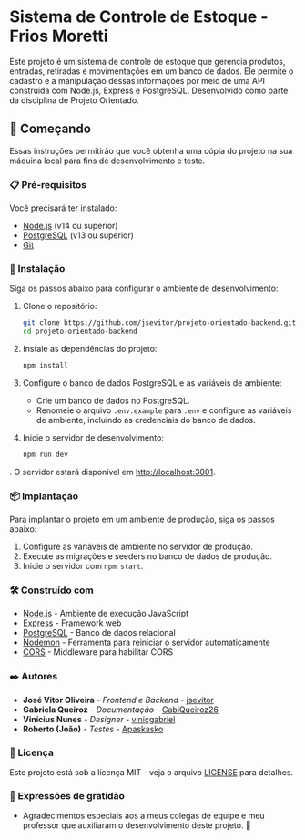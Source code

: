 # Sistema de Controle de Estoque - Frios Moretti

Este projeto é um sistema de controle de estoque que gerencia produtos, entradas, retiradas e movimentações em um banco de dados. Ele permite o cadastro e a manipulação dessas informações por meio de uma API construída com Node.js, Express e PostgreSQL. Desenvolvido como parte da disciplina de Projeto Orientado.

## 🚀 Começando

Essas instruções permitirão que você obtenha uma cópia do projeto na sua máquina local para fins de desenvolvimento e teste.

### 📋 Pré-requisitos

Você precisará ter instalado:

- [Node.js](https://nodejs.org/) (v14 ou superior)
- [PostgreSQL](https://www.postgresql.org/) (v13 ou superior)
- [Git](https://git-scm.com/)

### 🔧 Instalação

Siga os passos abaixo para configurar o ambiente de desenvolvimento:

1. Clone o repositório:
   ```bash
   git clone https://github.com/jsevitor/projeto-orientado-backend.git
   cd projeto-orientado-backend
   ```

2. Instale as dependências do projeto:
   ```bash
   npm install
   ```

3. Configure o banco de dados PostgreSQL e as variáveis de ambiente:
   - Crie um banco de dados no PostgreSQL.
   - Renomeie o arquivo `.env.example` para `.env` e configure as variáveis de ambiente, incluindo as credenciais do banco de dados.

4. Inicie o servidor de desenvolvimento:
   ```bash
   npm run dev
   ```

. O servidor estará disponível em [http://localhost:3001](http://localhost:3001).

### 📦 Implantação

Para implantar o projeto em um ambiente de produção, siga os passos abaixo:

1. Configure as variáveis de ambiente no servidor de produção.
2. Execute as migrações e seeders no banco de dados de produção.
3. Inicie o servidor com `npm start`.

### 🛠️ Construído com

- [Node.js](https://nodejs.org/) - Ambiente de execução JavaScript
- [Express](https://expressjs.com/) - Framework web
- [PostgreSQL](https://www.postgresql.org/) - Banco de dados relacional
- [Nodemon](https://nodemon.io/) - Ferramenta para reiniciar o servidor automaticamente
- [CORS](https://www.npmjs.com/package/cors) - Middleware para habilitar CORS

### ✒️ Autores

- **José Vitor Oliveira** - *Frontend e Backend* - [jsevitor](https://github.com/jsevitor)
- **Gabriela Queiroz** - *Documentação* - [GabiQueiroz26](https://github.com/GabiQueiroz26)
- **Vinícius Nunes** - *Designer* - [vinicgabriel](https://github.com/vinicgabriel)
- **Roberto (João)** - *Testes* - [Apaskasko](https://github.com/Apaskasko)

### 📄 Licença

Este projeto está sob a licença MIT - veja o arquivo [LICENSE](LICENSE.md) para detalhes.

### 🎁 Expressões de gratidão

- Agradecimentos especiais aos a meus colegas de equipe e meu professor que auxiliaram o desenvolvimento deste projeto. 🙌
